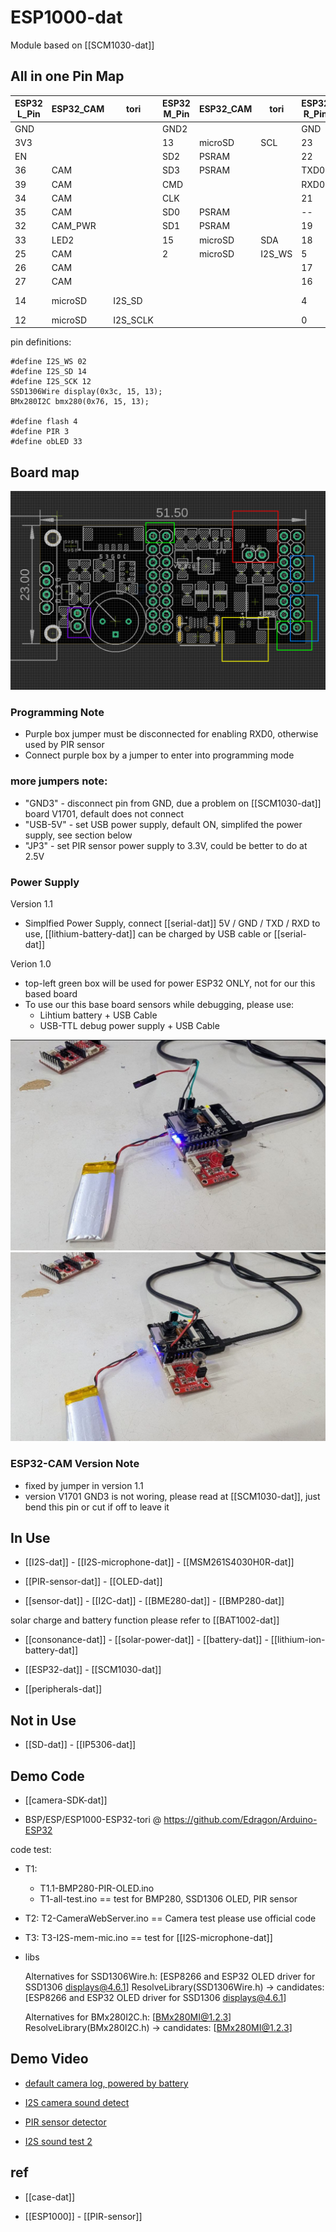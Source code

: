 
# ESP1000-dat

Module based on [[SCM1030-dat]]




## All in one Pin Map 

| ESP32 L_Pin | ESP32_CAM | tori     | ESP32 M_Pin | ESP32_CAM | tori   | ESP32 R_Pin | ESP32_CAM      | tori |
| ----------- | --------- | -------- | ----------- | --------- | ------ | ----------- | -------------- | ---- |
| GND         |           |          | GND2        |           |        | GND         |                |      |
| 3V3         |           |          | 13          | microSD   | SCL    | 23          | CAM            |      |
| EN          |           |          | SD2         | PSRAM     |        | 22          | CAM            |      |
| 36          | CAM       |          | SD3         | PSRAM     |        | TXD0        |                |      |
| 39          | CAM       |          | CMD         |           |        | RXD0        |                | PIR  |
| 34          | CAM       |          | CLK         |           |        | 21          | CAM            |      |
| 35          | CAM       |          | SD0         | PSRAM     |        | --          |                |      |
| 32          | CAM_PWR   |          | SD1         | PSRAM     |        | 19          | CAM            |      |
| 33          | LED2      |          | 15          | microSD   | SDA    | 18          | CAM            |      |
| 25          | CAM       |          | 2           | microSD   | I2S_WS | 5           | CAM            |      |
| 26          | CAM       |          |             |           |        | 17          | PSRAM          |      |
| 27          | CAM       |          |             |           |        | 16          | PSRAM          |      |
| 14          | microSD   | I2S_SD   |             |           |        | 4           | microSD, flash |      |
| 12          | microSD   | I2S_SCLK |             |           |        | 0           | CAM            |      |

pin definitions: 

    #define I2S_WS 02
    #define I2S_SD 14
    #define I2S_SCK 12
    SSD1306Wire display(0x3c, 15, 13);
    BMx280I2C bmx280(0x76, 15, 13);

    #define flash 4
    #define PIR 3
    #define obLED 33

## Board map 

![](2025-02-21-14-53-56.png)

### Programming Note 

- Purple box jumper must be disconnected for enabling RXD0, otherwise used by PIR sensor 
- Connect purple box by a jumper to enter into programming mode 

### more jumpers note: 

- "GND3" - disconnect pin from GND, due a problem on [[SCM1030-dat]] board V1701, default does not connect 
- "USB-5V" - set USB power supply, default ON, simplifed the power supply, see section below 
- "JP3" - set PIR sensor power supply to 3.3V, could be better to do at 2.5V

### Power Supply 

Version 1.1 

- Simplfied Power Supply, connect [[serial-dat]] 5V / GND / TXD / RXD to use, [[lithium-battery-dat]] can be charged by USB cable or [[serial-dat]]

Verion 1.0 

- top-left green box will be used for power ESP32 ONLY, not for our this based board
- To use our this base board sensors while debugging, please use: 
  - Lihtium battery + USB Cable 
  - USB-TTL debug power supply + USB Cable 

![](2025-02-21-14-58-48.png)
![](2025-02-21-14-59-03.png)




### ESP32-CAM Version Note

- fixed by jumper in version 1.1
- version V1701 GND3 is not woring, please read at [[SCM1030-dat]], just bend this pin or cut if off to leave it


## In Use 

- [[I2S-dat]] - [[I2S-microphone-dat]] - [[MSM261S4030H0R-dat]]

- [[PIR-sensor-dat]]  - [[OLED-dat]] 
  
- [[sensor-dat]] - [[I2C-dat]] - [[BME280-dat]] - [[BMP280-dat]]

solar charge and battery function please refer to [[BAT1002-dat]]

- [[consonance-dat]] - [[solar-power-dat]] - [[battery-dat]] - [[lithium-ion-battery-dat]]

- [[ESP32-dat]] - [[SCM1030-dat]]

- [[peripherals-dat]]

## Not in Use  

- [[SD-dat]] - [[IP5306-dat]]


## Demo Code 

- [[camera-SDK-dat]]

- BSP/ESP/ESP1000-ESP32-tori @ https://github.com/Edragon/Arduino-ESP32

code test: 
- T1: 
  - T1.1-BMP280-PIR-OLED.ino
  - T1-all-test.ino == test for BMP280, SSD1306 OLED, PIR sensor
- T2: T2-CameraWebServer.ino == Camera test please use official code 
- T3: T3-I2S-mem-mic.ino == test for [[I2S-microphone-dat]]

- libs

    Alternatives for SSD1306Wire.h: [ESP8266 and ESP32 OLED driver for SSD1306 displays@4.6.1]
    ResolveLibrary(SSD1306Wire.h)
      -> candidates: [ESP8266 and ESP32 OLED driver for SSD1306 displays@4.6.1]

    Alternatives for BMx280I2C.h: [BMx280MI@1.2.3]
    ResolveLibrary(BMx280I2C.h)
      -> candidates: [BMx280MI@1.2.3]


## Demo Video 

- [default camera log, powered by battery](https://x.com/electro_phoenix/status/1881569671020949656) 
- [I2S camera sound detect](https://x.com/electro_phoenix/status/1877590478109159437)
- [PIR sensor detector](https://x.com/electro_phoenix/status/1877256534687650008)

- [I2S sound test 2](https://t.me/electrodragon3/349) 


## ref 

- [[case-dat]]

- [[ESP1000]] - [[PIR-sensor]]